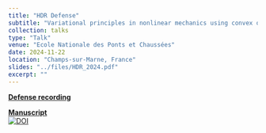 ```yaml
---
title: "HDR Defense"
subtitle: "Variational principles in nonlinear mechanics using convex optimization and automated numerical tools"
collection: talks
type: "Talk"
venue: "Ecole Nationale des Ponts et Chaussées"
date: 2024-11-22
location: "Champs-sur-Marne, France"
slides: "../files/HDR_2024.pdf"
excerpt: ""
---
```


<i class="fas fa-video"></i> [**Defense recording**](https://cloud.enpc.fr/s/kCk4aKGppJFbDtz)


<i class="fas fa-book"></i> [**Manuscript**](https://zenodo.org/records/14216009/files/HDR_manuscript_Jeremy_Bleyer.pdf?download=1)  
[![DOI](https://zenodo.org/badge/DOI/10.5281/zenodo.14216009.svg)](https://doi.org/10.5281/zenodo.14216009)